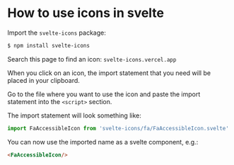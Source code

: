 How to use icons in svelte
==========================

Import the `svelte-icons` package:

```bash
$ npm install svelte-icons
```

Search this page to find an icon:
`svelte-icons.vercel.app`

When you click on an icon, the import statement that you
need will be placed in your clipboard.

Go to the file where you want to use the icon and
paste the import statement into the `<script>` section.

The import statement will look something like:

```js
import FaAccessibleIcon from 'svelte-icons/fa/FaAccessibleIcon.svelte'
```

You can now use the imported name as a svelte component, e.g.:

```html
<FaAccessibleIcon/>
```